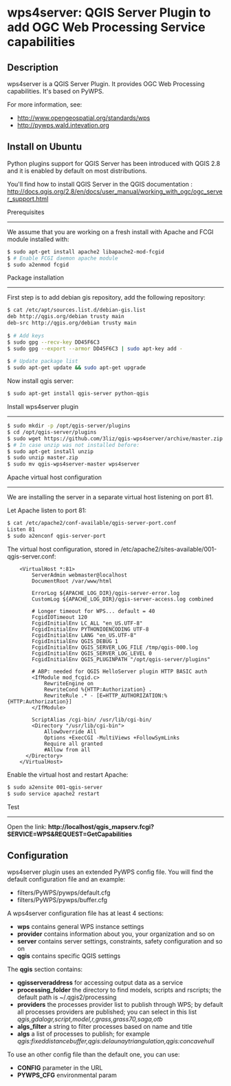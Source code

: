wps4server: QGIS Server Plugin to add OGC Web Processing Service capabilities
==============================================================================

Description
---------------

wps4server is a QGIS Server Plugin. It provides OGC Web Processing capabilities. It's based on PyWPS.

For more information, see:
* http://www.opengeospatial.org/standards/wps
* http://pywps.wald.intevation.org

Install on Ubuntu
------------------

Python plugins support for QGIS Server has been introduced with QGIS 2.8 and it is enabled by default on most distributions.

You'll find how to install QGIS Server in the QGIS documentation : http://docs.qgis.org/2.8/en/docs/user_manual/working_with_ogc/ogc_server_support.html

Prerequisites
_______________

We assume that you are working on a fresh install with Apache and FCGI module installed with:

```bash
$ sudo apt-get install apache2 libapache2-mod-fcgid
$ # Enable FCGI daemon apache module
$ sudo a2enmod fcgid
```

Package installation
_____________________

First step is to add debian gis repository, add the following repository:

```bash
$ cat /etc/apt/sources.list.d/debian-gis.list
deb http://qgis.org/debian trusty main
deb-src http://qgis.org/debian trusty main
 
$ # Add keys
$ sudo gpg --recv-key DD45F6C3
$ sudo gpg --export --armor DD45F6C3 | sudo apt-key add -
 
$ # Update package list
$ sudo apt-get update && sudo apt-get upgrade
```

Now install qgis server:

```bash
$ sudo apt-get install qgis-server python-qgis
```

Install wps4server plugin
__________________________

```bash
$ sudo mkdir -p /opt/qgis-server/plugins
$ cd /opt/qgis-server/plugins
$ sudo wget https://github.com/3liz/qgis-wps4server/archive/master.zip
$ # In case unzip was not installed before:
$ sudo apt-get install unzip
$ sudo unzip master.zip 
$ sudo mv qgis-wps4server-master wps4server
```

Apache virtual host configuration
__________________________________

We are installing the server in a separate virtual host listening on port 81.

Let Apache listen to port 81:

```bash
$ cat /etc/apache2/conf-available/qgis-server-port.conf
Listen 81
$ sudo a2enconf qgis-server-port
```

The virtual host configuration, stored in /etc/apache2/sites-available/001-qgis-server.conf:

```
    <VirtualHost *:81>
        ServerAdmin webmaster@localhost
        DocumentRoot /var/www/html
     
        ErrorLog ${APACHE_LOG_DIR}/qgis-server-error.log
        CustomLog ${APACHE_LOG_DIR}/qgis-server-access.log combined
     
        # Longer timeout for WPS... default = 40
        FcgidIOTimeout 120 
        FcgidInitialEnv LC_ALL "en_US.UTF-8"
        FcgidInitialEnv PYTHONIOENCODING UTF-8
        FcgidInitialEnv LANG "en_US.UTF-8"
        FcgidInitialEnv QGIS_DEBUG 1
        FcgidInitialEnv QGIS_SERVER_LOG_FILE /tmp/qgis-000.log
        FcgidInitialEnv QGIS_SERVER_LOG_LEVEL 0
        FcgidInitialEnv QGIS_PLUGINPATH "/opt/qgis-server/plugins"
     
        # ABP: needed for QGIS HelloServer plugin HTTP BASIC auth
        <IfModule mod_fcgid.c>
            RewriteEngine on
            RewriteCond %{HTTP:Authorization} .
            RewriteRule .* - [E=HTTP_AUTHORIZATION:%{HTTP:Authorization}]
        </IfModule>
     
        ScriptAlias /cgi-bin/ /usr/lib/cgi-bin/
        <Directory "/usr/lib/cgi-bin">
            AllowOverride All
            Options +ExecCGI -MultiViews +FollowSymLinks
            Require all granted
            #Allow from all
      </Directory>
    </VirtualHost>
```

Enable the virtual host and restart Apache:

```bash
$ sudo a2ensite 001-qgis-server
$ sudo service apache2 restart
```

Test
_____

Open the link: **http://localhost/qgis_mapserv.fcgi?SERVICE=WPS&REQUEST=GetCapabilities**

Configuration
---------------

wps4server plugin uses an extended PyWPS config file. You will find the default configuration file and an example:
* filters/PyWPS/pywps/default.cfg
* filters/PyWPS/pywps/buffer.cfg

A wps4server configuration file has at least 4 sections:
* **wps** contains general WPS instance settings
* **provider** contains information about you, your organization and so on
* **server** contains server settings, constraints, safety configuration and so on
* **qgis** contains specific QGIS settings

The **qgis** section contains:
* **qgisserveraddress** for accessing output data as a service
* **processing_folder** the directory to find models, scripts and rscripts; the default path is ~/.qgis2/processing
* **providers** the processes provider list to publish through WPS; by default all processes providers are published; you can select in this list *qgis,gdalogr,script,model,r,grass,grass70,saga,otb*
* **algs_filter** a string to filter processes based on name and title
* **algs** a list of processes to publish; for example *qgis:fixeddistancebuffer,qgis:delaunaytriangulation,qgis:concavehull*

To use an other config file than the default one, you can use:
* **CONFIG** parameter in the URL
* **PYWPS_CFG** environmental param
